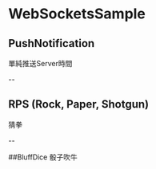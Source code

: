 # WebSocketsSample


## PushNotification
單純推送Server時間  

-- 

## RPS (Rock, Paper, Shotgun)
猜拳  

--

##BluffDice
骰子吹牛  
